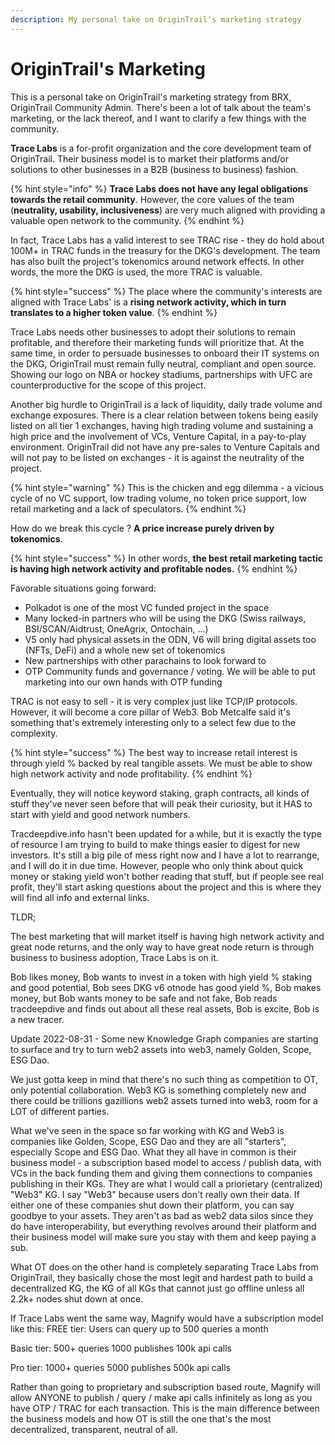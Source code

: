 ```yaml
---
description: My personal take on OriginTrail's marketing strategy
---
```


# OriginTrail's Marketing

This is a personal take on OriginTrail's marketing strategy from BRX, OriginTrail Community Admin. There's been a lot of talk about the team's marketing, or the lack thereof, and I want to clarify a few things with the community.

**Trace Labs** is a for-profit organization and the core development team of OriginTrail. Their business model is to market their platforms and/or solutions to other businesses in a B2B (business to business) fashion.&#x20;

{% hint style="info" %}
**Trace Labs does not have any legal obligations towards the retail community**. However, the core values of the team (**neutrality, usability, inclusiveness**) are very much aligned with providing a valuable open network to the community.&#x20;
{% endhint %}

In fact, Trace Labs has a valid interest to see TRAC rise - they do hold about 100M+ in TRAC funds in the treasury for the DKG's development. The team has also built the project's tokenomics around network effects. In other words, the more the DKG is used, the more TRAC is valuable.&#x20;

{% hint style="success" %}
The place where the community's interests are aligned with Trace Labs' is a **rising network activity, which in turn translates to a higher token value**.
{% endhint %}

Trace Labs needs other businesses to adopt their solutions to remain profitable, and therefore their marketing funds will prioritize that. At the same time, in order to persuade businesses to onboard their IT systems on the DKG, OriginTrail must remain fully neutral, compliant and open source. Showing our logo on NBA or hockey stadiums, partnerships with UFC are counterproductive for the scope of this project.&#x20;

Another big hurdle to OriginTrail is a lack of liquidity, daily trade volume and exchange exposures. There is a clear relation between tokens being easily listed on all tier 1 exchanges, having high trading volume and sustaining a high price and the involvement of VCs, Venture Capital, in a pay-to-play environment. OriginTrail did not have any pre-sales to Venture Capitals and will not pay to be listed on exchanges - it is against the neutrality of the project.&#x20;

{% hint style="warning" %}
This is the chicken and egg dilemma - a vicious cycle of no VC support, low trading volume, no token price support, low retail marketing and a lack of speculators.&#x20;
{% endhint %}

How do we break this cycle ? **A price increase purely driven by tokenomics**.&#x20;

{% hint style="success" %}
In other words, **the best retail marketing tactic is having high network activity and profitable nodes.**
{% endhint %}

Favorable situations going forward:

* Polkadot is one of the most VC funded project in the space
* Many locked-in partners who will be using the DKG (Swiss railways, BSI/SCAN/Aidtrust, OneAgrix, Ontochain, ...)
* V5 only had physical assets in the ODN, V6 will bring digital assets too (NFTs, DeFi) and a whole new set of tokenomics
* New partnerships with other parachains to look forward to
* OTP Community funds and governance / voting. We will be able to put marketing into our own hands with OTP funding

TRAC is not easy to sell - it is very complex just like TCP/IP protocols. However, it will become a core pillar of Web3. Bob Metcalfe said it's something that's extremely interesting only to a select few due to the complexity.&#x20;

{% hint style="success" %}
The best way to increase retail interest is through yield % backed by real tangible assets. We must be able to show high network activity and node profitability.&#x20;
{% endhint %}

Eventually, they will notice keyword staking, graph contracts, all kinds of stuff they've never seen before that will peak their curiosity, but it HAS to start with yield and good network numbers.

Tracdeepdive.info hasn't been updated for a while, but it is exactly the type of resource I am trying to build to make things easier to digest for new investors. It's still a big pile of mess right now and I have a lot to rearrange, and I will do it in due time. However, people who only think about quick money or staking yield won't bother reading that stuff, but if people see real profit, they'll start asking questions about the project and this is where they will find all info and external links.

TLDR;

The best marketing that will market itself is having high network activity and great node returns, and the only way to have great node return is through business to business adoption, Trace Labs is on it.

Bob likes money, Bob wants to invest in a token with high yield % staking and good potential, Bob sees DKG v6 otnode has good yield %, Bob makes money, but Bob wants money to be safe and not fake, Bob reads tracdeepdive and finds out about all these real assets, Bob is excite, Bob is a new tracer.

Update 2022-08-31 - Some new Knowledge Graph companies are starting to surface and try to turn web2 assets into web3, namely Golden, Scope, ESG Dao.

We just gotta keep in mind that there's no such thing as competition to OT, only potential collaboration. Web3 KG is something completely new and there could be trillions gazillions web2 assets turned into web3, room for a LOT of different parties.

What we've seen in the space so far working with KG and Web3 is companies like Golden, Scope, ESG Dao and they are all "starters", especially Scope and ESG Dao. What they all have in common is their business model - a subscription based model to access / publish data, with VCs in the back funding them and giving them connections to companies publishing in their KGs. They are what I would call a priorietary (centralized) "Web3" KG. I say "Web3" because users don't really own their data. If either one of these companies shut down their platform, you can say goodbye to your assets. They aren't as bad as web2 data silos since they do have interoperability, but everything revolves around their platform and their business model will make sure you stay with them and keep paying a sub.

What OT does on the other hand is completely separating Trace Labs from OriginTrail, they basically chose the most legit and hardest path to build a decentralized KG, the KG of all KGs that cannot just go offline unless all 2.2k+ nodes shut down at once.

If Trace Labs went the same way, Magnify would have a subscription model like this: FREE tier: Users can query up to 500 queries a month

Basic tier: 500+ queries 1000 publishes 100k api calls

Pro tier: 1000+ queries 5000 publishes 500k api calls

Rather than going to proprietary and subscription based route, Magnify will allow ANYONE to publish / query / make api calls infinitely as long as you have OTP / TRAC for each transaction. This is the main difference between the business models and how OT is still the one that's the most decentralized, transparent, neutral of all.
